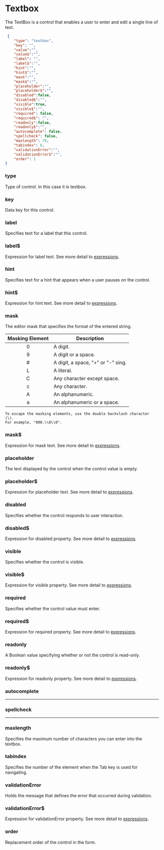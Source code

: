 # Textbox
The TextBox is a control that enables a user to enter and edit a single line of text.

```json
 {
    "type": "textbox",
    "key": "",
    "value":"",
    "value$":"",
    "label": "",
    "label$":"",
    "hint":"",
    "hint$":"",
    "mask":"",
    "mask$":"",
    "placeholder":"",
    "placeholder$":"",
    "disabled":false,
    "disabled$":"",
    "visible":true,
    "visible$":"",
    "required": false,
    "required$": "",
    "readonly":false,
    "readonly$":"",
    "autocomplete": false,
    "spellcheck": false,    
    "maxlength": 70,
    "tabindex": 0,
    "validationError":"",
    "validationError$":"",
    "order": 1
}
```

### type
Type of control. In this case it is textbox.

### key
Data key for this control.

### label
Specifies text for a label that this control.

### label$
Expression for label text. See more detail to [expressions](https://github.com/selimtan/gianaForms/tree/master/expressions.md).   

### hint
Specifies text for a hint that appears when a user pauses on the control.

### hint$
Expression for hint text. See more detail to [expressions](https://github.com/selimtan/gianaForms/tree/master/expressions.md).

### mask
The editor mask that specifies the format of the entered string.

Masking Element  | Description
:---:       | ---
0| A digit.
9| A digit or a space.
#| A digit, a space, "+" or "-" sing.
L| A literal.
C| Any character except space.
c| Any character.
A| An alphanumeric.
a| An alphanumeric or a space.

```
To escape the masking elements, use the double backslash character (\). 
For example, "000.\\0\\0".
```

### mask$
Expression for mask text. See more detail to [expressions](https://github.com/selimtan/gianaForms/tree/master/expressions.md).

### placeholder
The text displayed by the control when the control value is empty.

### placeholder$
Expression for placeholder text. See more detail to [expressions](https://github.com/selimtan/gianaForms/tree/master/expressions.md).

### disabled
Specifies whether the control responds to user interaction.

### disabled$
Expression for disabled property. See more detail to [expressions](https://github.com/selimtan/gianaForms/tree/master/expressions.md).

### visible
Specifies whether the control is visible.

### visible$
Expression for visible property. See more detail to [expressions](https://github.com/selimtan/gianaForms/tree/master/expressions.md).

### required
Specifies whether the control value must enter.

### required$
Expression for required property. See more detail to [expressions](https://github.com/selimtan/gianaForms/tree/master/expressions.md).

### readonly
A Boolean value specifying whether or not the control is read-only.

### readonly$
Expression for readonly property. See more detail to [expressions](https://github.com/selimtan/gianaForms/tree/master/expressions.md).

### autocomplete
---

### spellcheck
---

### maxlength
Specifies the maximum number of characters you can enter into the textbox.

### tabindex
Specifies the number of the element when the Tab key is used for navigating.

### validationError
Holds the message that defines the error that occurred during validation.

### validationError$
Expression for validationError property. See more detail to [expressions](https://github.com/selimtan/gianaForms/tree/master/expressions.md).

### order
Replacement order of the control in the form.